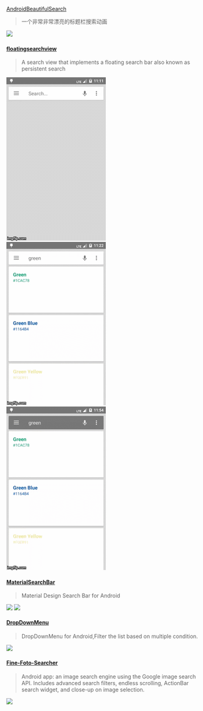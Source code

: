 [AndroidBeautifulSearch](https://github.com/supengchao/AndroidBeautifulSearch)  
> 一个非常非常漂亮的标题栏搜索动画

<img src="https://raw.githubusercontent.com/liuchenx/DribSearch/master/art/demo.gif" width="300px" height="auto"/>

#### [floatingsearchview](https://github.com/arimorty/floatingsearchview)  
> A search view that implements a floating search bar also known as persistent search

![Alt text](https://github.com/arimorty/floatingsearchview/raw/master/images/150696.gif)
![Alt text](https://github.com/arimorty/floatingsearchview/raw/master/images/1506tq.gif)
![Alt text](https://github.com/arimorty/floatingsearchview/raw/master/images/1508kn.gif)

#### [MaterialSearchBar](https://github.com/mancj/MaterialSearchBar) 
> Material Design Search Bar for Android

<img src="https://github.com/mancj/MaterialSearchBar/raw/master/art/preview.gif" width="300px" height="auto"/>
<img src="https://github.com/mancj/MaterialSearchBar/raw/master/art/pv4.png" width="300px" height="auto"/>

#### [DropDownMenu](https://github.com/JayFang1993/DropDownMenu)  
> DropDownMenu for Android,Filter the list based on multiple condition.

<img src="https://github.com/JayFang1993/DropDownMenu/raw/master/screenshot.gif" width="300px" height="auto"/>

#### [Fine-Foto-Searcher](https://github.com/noni-mizu/Fine-Foto-Searcher)  
> Android app: an image search engine using the Google image search API. Includes advanced search filters, endless scrolling, ActionBar search widget, and close-up on image selection.

<img src="https://github.com/noni-mizu/Fine-Foto-Searcher/raw/master/FineFotoSearcher%20Demo.gif" width="300px" height="auto"/>



